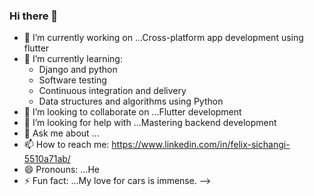 ### Hi there 👋

- 🔭 I’m currently working on ...Cross-platform app development using flutter
- 🌱 I’m currently learning:
    * Django and python
    * Software testing
    * Continuous integration and delivery
    * Data structures and algorithms using Python                             
- 👯 I’m looking to collaborate on ...Flutter development
- 🤔 I’m looking for help with ...Mastering backend development
- 💬 Ask me about ...
- 📫 How to reach me: https://www.linkedin.com/in/felix-sichangi-5510a71ab/
- 😄 Pronouns: ...He
- ⚡ Fun fact: ...My love for cars is immense.
-->
